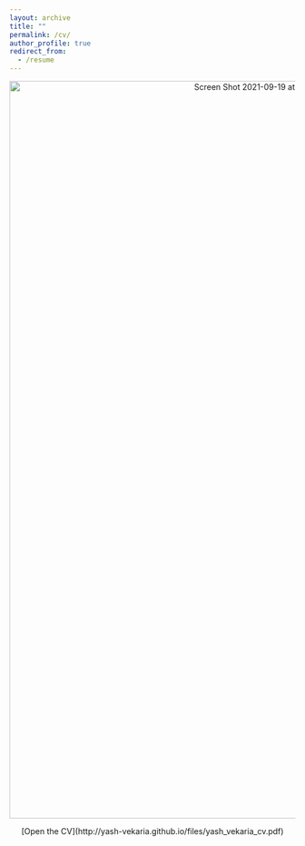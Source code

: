 ```yaml
---
layout: archive
title: ""
permalink: /cv/
author_profile: true
redirect_from:
  - /resume
---
```


<p align="center">
    <img width="900" height="1300" alt="Screen Shot 2021-09-19 at 12 40 38 AM" src="https://user-images.githubusercontent.com/30694521/133919543-f62f777e-2881-404b-a8bb-a99ce33fc760.png">
</p>

<p style="text-align: center;">[Open the CV](http://yash-vekaria.github.io/files/yash_vekaria_cv.pdf)</p>

